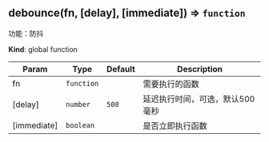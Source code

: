 <a name="debounce"></a>

## debounce(fn, [delay], [immediate]) ⇒ <code>function</code>
功能：防抖

**Kind**: global function  

| Param | Type | Default | Description |
| --- | --- | --- | --- |
| fn | <code>function</code> |  | 需要执行的函数 |
| [delay] | <code>number</code> | <code>500</code> | 延迟执行时间，可选，默认500毫秒 |
| [immediate] | <code>boolean</code> |  | 是否立即执行函数 |

